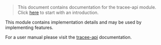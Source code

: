 > This document contains documentation for the tracee-api module. Click [here](..) to start with an introduction.

This module contains implementation details and may be used by implementing features.

For a user manual please visit the [tracee-api](../tracee-api) documentation.